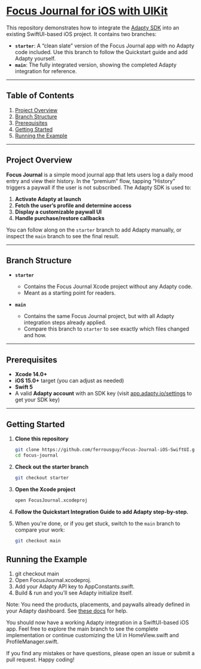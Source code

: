 # [Focus Journal for iOS with UIKit](https://github.com/ferrousguy/Focus-Journal-iOS-SwiftUI)

This repository demonstrates how to integrate the [Adapty SDK](https://adapty.io) into an existing SwiftUI-based iOS project. It contains two branches:

- **`starter`**: A “clean slate” version of the Focus Journal app with no Adapty code included. Use this branch to follow the Quickstart guide and add Adapty yourself.
- **`main`**: The fully integrated version, showing the completed Adapty integration for reference.

---

## Table of Contents

1. [Project Overview](#project-overview)
2. [Branch Structure](#branch-structure)  
3. [Prerequisites](#prerequisites)
4. [Getting Started](#getting-started)   
5. [Running the Example](#running-the-example)  

---

## Project Overview

**Focus Journal** is a simple mood journal app that lets users log a daily mood entry and view their history. In the “premium” flow, tapping “History” triggers a paywall if the user is not subscribed. The Adapty SDK is used to:

1. **Activate Adapty at launch**  
2. **Fetch the user’s profile and determine access**  
3. **Display a customizable paywall UI**  
4. **Handle purchase/restore callbacks**  

You can follow along on the `starter` branch to add Adapty manually, or inspect the `main` branch to see the final result.

---

## Branch Structure

- **`starter`**  
  - Contains the Focus Journal Xcode project without any Adapty code.  
  - Meant as a starting point for readers.  

- **`main`**  
  - Contains the same Focus Journal project, but with all Adapty integration steps already applied.  
  - Compare this branch to `starter` to see exactly which files changed and how.  

---

## Prerequisites

- **Xcode 14.0+**  
- **iOS 15.0+** target (you can adjust as needed)  
- **Swift 5**  
- A valid **Adapty account** with an SDK key (visit [app.adapty.io/settings](https://app.adapty.io/settings) to get your SDK key)  

---

## Getting Started

1. **Clone this repository**  
   ```bash
   git clone https://github.com/ferrousguy/Focus-Journal-iOS-SwiftUI.git
   cd focus-journal
   ```
   
2. **Check out the starter branch**
	```bash
	git checkout starter
	```

3. **Open the Xcode project**
	```bash
	open FocusJournal.xcodeproj
	```

4. **Follow the Quickstart Integration Guide to add Adapty step-by-step.**

5. When you're done, or if you get stuck, switch to the `main` branch to compare your work:
	```bash
	git checkout main
	```
## Running the Example

1.	git checkout main
2.	Open FocusJournal.xcodeproj.
3.	Add your Adapty API key to AppConstants.swift.
4.	Build & run and you’ll see Adapty initialize itself.

Note: You need the products, placements, and paywalls already defined in your Adapty dashboard. See [these docs]() for help.

You should now have a working Adapty integration in a SwiftUI-based iOS app. Feel free to explore the main branch to see the complete implementation or continue customizing the UI in HomeView.swift and ProfileManager.swift.

If you find any mistakes or have questions, please open an issue or submit a pull request. Happy coding!
